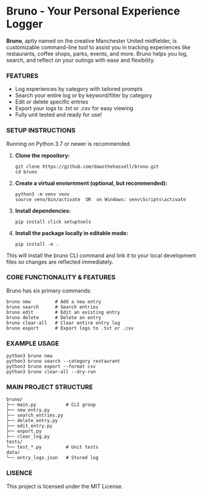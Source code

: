 # Bruno - Your Personal Experience Logger
**Bruno**, aptly named on the creative Manchester United midfielder, is customizable command-line tool to assist you in tracking experiences like restaurants, coffee shops, parks, events, and more. Bruno helps you log, search, and reflect on your outings with ease and flexibility.

### FEATURES
- Log experiences by category with tailored prompts
- Search your entire log or by keyword/filter by category
- Edit or delete specific entries
- Export your logs to .txt or .csv for easy viewing
- Fully unit tested and ready for use!

### SETUP INSTRUCTIONS
Running on Python 3.7 or newer is recommended.

1. **Clone the repository:**
    ```
    git clone https://github.com/dawsthehassell/bruno.git
    cd bruno

2. **Create a virtual enviornment (optional, but recommended):**
    ```
    python3 -m venv venv
    source venv/bin/activate  OR  on Windows: venv\Scripts\activate

3. **Install dependencies:**
    ```
    pip install click setuptools

4. **Install the package locally in editable mode:**
    ```
    pip install -e .

This will install the bruno CLI command and link it to your local development files so changes are reflected immediately.

### CORE FUNCTIONALITY & FEATURES
Bruno has six primary commands:

    bruno new         # Add a new entry
    bruno search      # Search entries
    bruno edit        # Edit an existing entry
    bruno delete      # Delete an entry
    bruno clear-all   # Clear entire entry log
    bruno export      # Export logs to .txt or .csv

### EXAMPLE USAGE
    python3 bruno new
    python3 bruno search --category restaurant
    python3 bruno export --format csv
    python3 bruno clear-all --dry-run

### MAIN PROJECT STRUCTURE
    bruno/
    ├── main.py           # CLI group
    ├── new_entry.py
    ├── search_entries.py
    ├── delete_entry.py
    ├── edit_entry.py
    ├── export.py
    ├── clear_log.py
    tests/
    └── test_*.py         # Unit tests
    data/
    └── entry_logs.json   # Stored log

### LISENCE
This project is licensed under the MIT License.